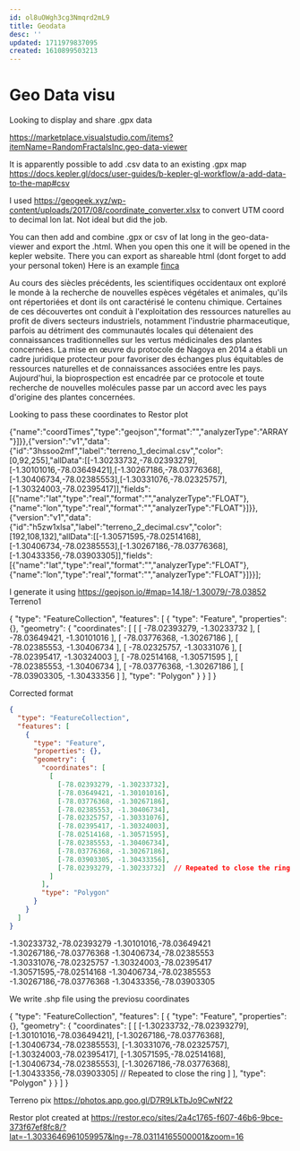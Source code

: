 ```yaml
---
id: ol8uOWgh3cg3Nmqrd2mL9
title: Geodata
desc: ''
updated: 1711979837095
created: 1610899503213
---
```


# Geo Data visu

Looking to display and share .gpx data 

https://marketplace.visualstudio.com/items?itemName=RandomFractalsInc.geo-data-viewer

It is apparently possible to add .csv data to an existing .gpx map
https://docs.kepler.gl/docs/user-guides/b-kepler-gl-workflow/a-add-data-to-the-map#csv

I used https://geogeek.xyz/wp-content/uploads/2017/08/coordinate_converter.xlsx to convert UTM coord to decimal lon lat. Not ideal but did the job.

You can then add and combine .gpx or csv of lat long in the geo-data-viewer and export the .html.
When you open this one it will be opened in the kepler website. There you can export as shareable html (dont forget to add your personal token)
Here is an example [finca](../../../../../Users/pma/Dropbox/dendron/vault/assets/private.assets/terreno_pma_kepler.gl.html)


Au cours des siècles précédents, les scientifiques occidentaux ont exploré le monde à la recherche de nouvelles espèces végétales et animales, qu'ils ont répertoriées et dont ils ont caractérisé le contenu chimique. Certaines de ces découvertes ont conduit à l'exploitation des ressources naturelles au profit de divers secteurs industriels, notamment l'industrie pharmaceutique, parfois au détriment des communautés locales qui détenaient des connaissances traditionnelles sur les vertus médicinales des plantes concernées. La mise en œuvre du protocole de Nagoya en 2014 a établi un cadre juridique protecteur pour favoriser des échanges plus équitables de ressources naturelles et de connaissances associées entre les pays. Aujourd'hui, la bioprospection est encadrée par ce protocole et toute recherche de nouvelles molécules passe par un accord avec les pays d'origine des plantes concernées.


Looking to pass these coordinates to Restor plot

{"name":"coordTimes","type":"geojson","format":"","analyzerType":"ARRAY"}]}},{"version":"v1","data":{"id":"3hssoo2mf","label":"terreno_1_decimal.csv","color":[0,92,255],"allData":[[-1.30233732,-78.02393279],[-1.30101016,-78.03649421],[-1.30267186,-78.03776368],[-1.30406734,-78.02385553],[-1.30331076,-78.02325757],[-1.30324003,-78.02395417]],"fields":[{"name":"lat","type":"real","format":"","analyzerType":"FLOAT"},{"name":"lon","type":"real","format":"","analyzerType":"FLOAT"}]}},{"version":"v1","data":{"id":"h5zw1xlsa","label":"terreno_2_decimal.csv","color":[192,108,132],"allData":[[-1.30571595,-78.02514168],[-1.30406734,-78.02385553],[-1.30267186,-78.03776368],[-1.30433356,-78.03903305]],"fields":[{"name":"lat","type":"real","format":"","analyzerType":"FLOAT"},{"name":"lon","type":"real","format":"","analyzerType":"FLOAT"}]}}];

I generate it using https://geojson.io/#map=14.18/-1.30079/-78.03852
Terreno1 

{
  "type": "FeatureCollection",
  "features": [
    {
      "type": "Feature",
      "properties": {},
      "geometry": {
        "coordinates": [
          [
            [
              -78.02393279,
                -1.30233732
            ],
            [
              -78.03649421,
                -1.30101016
            ],
            [
              -78.03776368,
                -1.30267186
            ],
            [
              -78.02385553,
                -1.30406734
            ],
            [
              -78.02325757,
                -1.30331076
            ],
            [
              -78.02395417,
                -1.30324003
            ],
            [
              -78.02514168,
                -1.30571595
          ],
          [
            -78.02385553,
              -1.30406734
          ],
          [
            -78.03776368,
              -1.30267186
          ],
          [
            -78.03903305,
              -1.30433356
          ]
        ],
        "type": "Polygon"
      }
    }
  ]
}

Corrected format

```json
{
  "type": "FeatureCollection",
  "features": [
    {
      "type": "Feature",
      "properties": {},
      "geometry": {
        "coordinates": [
          [
            [-78.02393279, -1.30233732],
            [-78.03649421, -1.30101016],
            [-78.03776368, -1.30267186],
            [-78.02385553, -1.30406734],
            [-78.02325757, -1.30331076],
            [-78.02395417, -1.30324003],
            [-78.02514168, -1.30571595],
            [-78.02385553, -1.30406734],
            [-78.03776368, -1.30267186],
            [-78.03903305, -1.30433356],
            [-78.02393279, -1.30233732]  // Repeated to close the ring
          ]
        ],
        "type": "Polygon"
      }
    }
  ]
}
```


-1.30233732,-78.02393279
-1.30101016,-78.03649421
-1.30267186,-78.03776368
-1.30406734,-78.02385553
-1.30331076,-78.02325757
-1.30324003,-78.02395417
-1.30571595,-78.02514168
-1.30406734,-78.02385553
-1.30267186,-78.03776368
-1.30433356,-78.03903305


We write  .shp file using the previosu coordinates




{
  "type": "FeatureCollection",
  "features": [
    {
      "type": "Feature",
      "properties": {},
      "geometry": {
        "coordinates": [
          [
            [-1.30233732,-78.02393279],
            [-1.30101016,-78.03649421],
            [-1.30267186,-78.03776368],
            [-1.30406734,-78.02385553],
            [-1.30331076,-78.02325757],
            [-1.30324003,-78.02395417],
            [-1.30571595,-78.02514168],
            [-1.30406734,-78.02385553],
            [-1.30267186,-78.03776368],
            [-1.30433356,-78.03903305]  // Repeated to close the ring
          ]
        ],
        "type": "Polygon"
      }
    }
  ]
}


Terreno pix 
https://photos.app.goo.gl/D7R9LkTbJo9CwNf22


Restor plot created at https://restor.eco/sites/2a4c1765-f607-46b6-9bce-373f67ef8fc8/?lat=-1.3033646961059957&lng=-78.03114165500001&zoom=16

